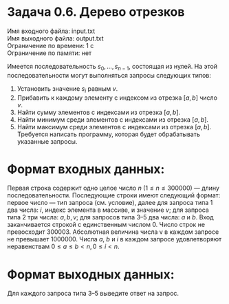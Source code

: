 # Задача 0.6. Дерево отрезков
Имя входного файла: input.txt  
Имя выходного файла: output.txt  
Ограничение по времени: 1 с  
Ограничение по памяти: нет  

Имеется последовательность $s_0, \dots, s_{n − 1}$, состоящая из нулей. На этой последовательности могут выполняться запросы следующих типов:
1. Установить значение $s_i$ равным $v$.
2. Прибавить к каждому элементу с индексом из отрезка $[a, b]$ число $v$.
3. Найти сумму элементов с индексами из отрезка $[a, b]$.
4. Найти минимум среди элементов с индексами из отрезка $[a, b]$.
5. Найти максимум среди элементов с индексами из отрезка $[a, b]$.
Требуется написать программу, которая будет обрабатывать указанные запросы.

# Формат входных данных:

Первая строка содержит одно целое число $n$ $(1 \le n \le 300 000)$ — длину последовательности. Последующие строки имеют следующий формат: первое число — тип запроса (см. условие), далее для запроса типа $1$ два числа: $i$, индекс элемента в массиве, и значение $v$; для запроса типа $2$ три числа: $a, b, v$; для запросов типа $3–5$ два числа: $a$ и $b$. Вход заканчивается строкой с единственным числом $0$. Число строк не превосходит $300 003$. Абсолютная величина числа v в каждом запросе не превышает $1 000 000$. Числа $a$, $b$ и $i$ в каждом запросе удовлетворяют неравенствам $0 \le a \le b < n, 0 ≤ i < n$.

# Формат выходных данных:

Для каждого запроса типа $3–5$ выведите ответ на запрос.